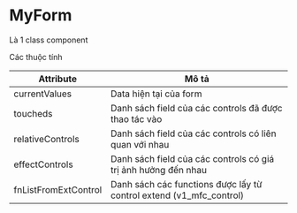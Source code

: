 # MyForm

Là 1 class component

Các thuộc tính

| Attribute            | Mô tả                                                                 |
| -------------------- | --------------------------------------------------------------------- |
| currentValues        | Data hiện tại của form                                                |
| toucheds             | Danh sách field của các controls đã được thao tác vào                 |
| relativeControls     | Danh sách field của các controls có liên quan với nhau                |
| effectControls       | Danh sách field của các controls có giá trị ảnh hưởng đến nhau        |
| fnListFromExtControl | Danh sách các functions được lấy từ control extend (v1\_mfc\_control) |



